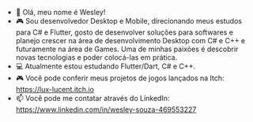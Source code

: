 - 👋 Olá, meu nome é Wesley!
- 🎮 Sou desenvolvedor Desktop e Mobile, direcionando meus estudos para C# e Flutter, gosto de desenvolver soluções
    para softwares e planejo crescer na área de desenvolvimento Desktop com C# e C++ e futuramente na área de Games.
    Uma de minhas paixões é descobrir novas tecnologias e poder colocá-las em prática.
- 💻 Atualmente estou estudando Flutter/Dart, C# e C++.
- 🎮 Você pode conferir meus projetos de jogos lançados na Itch: https://lux-lucent.itch.io
- 📫 Você pode me contatar através do LinkedIn: https://www.linkedin.com/in/wesley-souza-469553227
